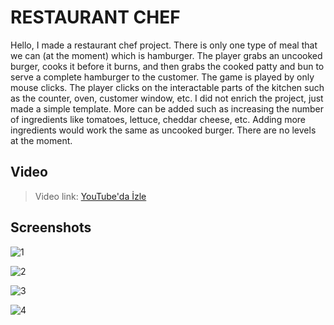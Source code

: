# RESTAURANT CHEF

Hello,
I made a restaurant chef project.
There is only one type of meal that we can (at the moment) which is hamburger. The player grabs an uncooked burger, cooks it before it burns, and then grabs the cooked patty and bun to serve a complete hamburger to the customer. 
The game is played by only mouse clicks. The player clicks on the interactable parts of the kitchen such as the counter, oven, customer window, etc.
I did not enrich the project, just made a simple template. More can be added such as increasing the number of ingredients like tomatoes, lettuce, cheddar cheese, etc. Adding more ingredients would work the same as 
uncooked burger.
There are no levels at the moment. 

## Video

> Video link: [YouTube'da İzle](https://youtu.be/mbXTS7orak0)

## Screenshots

![1](https://cdn.discordapp.com/attachments/1272225365992935437/1272266326441853009/SS_4.PNG?ex=66ba59d9&is=66b90859&hm=c5668177359e6bd00e2205c6104f531adc81208ecb60e831eac31c3185aabcb5&)

![2](https://cdn.discordapp.com/attachments/1272225365992935437/1272266325883879424/SS_3.PNG?ex=66ba59d9&is=66b90859&hm=81eca0c82a4120c5c55c281f26e5d0cb04fdaa7600b19348bf498cf27b132b4f&)

![3](https://cdn.discordapp.com/attachments/1272225365992935437/1272266325561053244/SS_2.PNG?ex=66ba59d9&is=66b90859&hm=91c9cf6550d179c041b59db6141caf6dfe28489df84dfa97e360745eb04f2085&)

![4](https://cdn.discordapp.com/attachments/1272225365992935437/1272266325196279871/SS_1.PNG?ex=66ba59d9&is=66b90859&hm=24d36a91cb746ee5d1712c421edc8213598cc8fc49281d64da328b1de847edb3&)

